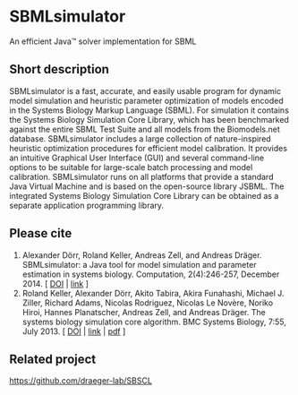 # SBMLsimulator
An efficient Java™ solver implementation for SBML

## Short description
SBMLsimulator is a fast, accurate, and easily usable program for dynamic model simulation
and heuristic parameter optimization of models encoded in the Systems Biology Markup Language
(SBML). For simulation it contains the Systems Biology Simulation Core Library, which has
been benchmarked against the entire SBML Test Suite and all models from the Biomodels.net
database. SBMLsimulator includes a large collection of nature-inspired heuristic optimization
procedures for efficient model calibration. It provides an intuitive Graphical User Interface
(GUI) and several command-line options to be suitable for large-scale batch processing and
model calibration. SBMLsimulator runs on all platforms that provide a standard Java Virtual
Machine and is based on the open-source library JSBML. The integrated Systems Biology
Simulation Core Library can be obtained as a separate application programming library.

## Please cite
1. Alexander Dörr, Roland Keller, Andreas Zell, and Andreas Dräger. SBMLsimulator: a 
   Java tool for model simulation and parameter estimation in systems biology. Computation,
   2(4):246-257, December 2014. [ [DOI](http://dx.doi.org/10.3390/computation2040246) | [link](http://www.mdpi.com/2079-3197/2/4/246) ]
2. Roland Keller, Alexander Dörr, Akito Tabira, Akira Funahashi, Michael J. Ziller, Richard
   Adams, Nicolas Rodriguez, Nicolas Le Novère, Noriko Hiroi, Hannes Planatscher, Andreas Zell,
   and Andreas Dräger. The systems biology simulation core algorithm. BMC Systems Biology,
   7:55, July 2013. [ [DOI](http://dx.doi.org/10.1186/1752-0509-7-55) | [link](http://www.biomedcentral.com/1752-0509/7/55) | [pdf](http://www.biomedcentral.com/content/pdf/1752-0509-7-55.pdf) ]

## Related project

https://github.com/draeger-lab/SBSCL
